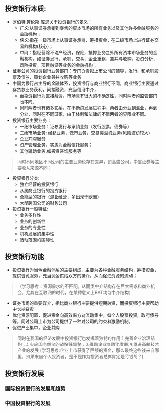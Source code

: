 
## 投资银行本质:
* 罗伯特.劳伦斯.库恩关于投资银行的定义：
    * 广义:从事证券承销到零售的资本市场的所有业务以及其他许多金融服务的金融机构；
    * 侠义:指在一级市场上从事证券承销，筹措资金，在二级市场上进行证券交易的机构(核心)；
    * 中间：指经营除不动产经济，保险，抵押业务之外所有资本市场业务的金融机构，如证券发行，承销，交易，企业重组，兼并与收购，投资分析，风险投资，项目融资等业务的金融机构；
* 证券公司的投资银行业务部门：专门负责拟上市公司的辅导，发行，和承销股票及债券，策划企业兼并收购等业务
* 中国为银行占主导的金融体系，投资银行与商业银行不同，商业银行主要通过存贷款业务获利，间接融资，充当信用中介，
    * 而投资银行为直接融资，市场具有很大的不确定性，同时两者的监管部门也不同。
    * 同时两者也有诸多联系，在不断的发展进程中，两者由分业到混业，再到分业，同时在不同国家，由于体制和法律的不同两者的界限业不同。
* 投资银行主要业务：
    * 一级市场业务：证券发行与承销业务（发行股票，债券等）
    * 二级市场业务: 经纪业务，做市业务，交易类型的业务(风险波动较大)
    * 企业并购服务
    * 资产管理业务，实质为金融信托服务；
    * 其他辅助业务,如投资咨询服务等
> 同时不同地区不同公司的主要业务也存在差异，如高盛公司，中信证券等主要收入来源不同；
* 投资银行分类:
    * 独立经营的投资银行
    * 从属商业银行的投资银行
    * 全能型的银行（混业经营，多出现于欧洲）
    * 大型跨国公司的财务公司
* 投资银行一般特征:
    * 业务多样性
    * 业务的创新性
    * 业务的专业性
    * 机构发展的集中性
    * 活动范围的国际性
## 投资银行功能
* 投资银行为当今金融体系的主要组成，主要为各种金融服务结构，筹措资金，提供咨询服务，充当资金供给双方的媒介，从而促进资源的流动；
> （学习思考：资源需求的不匹配，从而类中介结构存在巨大需求和商业机会，尤其在互联网的时代，在某种意义上BAT均为中介结构） 
* 证券市场的重要媒介，相比商业银行主要提供短期融资，而投资银行主要帮助中长期投资
* 优化资源配置，促进资金向高效率方向流动集中，如个人股票投资，政府债券等，同时公司上市为公司提供了一种对公司的约束和激励机制。
* 促进产业集中，企业并购
> 同时在我国的经济发展中投资银行也发挥着独特的作用:1.完善企业治理结构；2.实施国有经济的战略性调整；3.推动企业集团化发展;4.促进高新技术产业的发展
>(学习思考:企业上市获得了巨额的资金，那么最终这些钱来自哪里，如果来自个人投资者，是不是作为投资者总体肯定是亏钱的？)


## 投资银行发展
### 国际投资银行的发展和趋势

### 中国投资银行的发展


